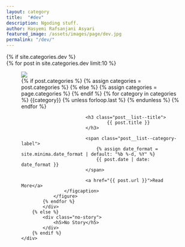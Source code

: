 ```yaml
---
layout: category
title:  "#dev"
description: Ngoding stuff.
author: Hasyemi Rafsanjani Asyari
featured_image: /assets/images/page/dev.jpg
permalink: "/dev/"
---
```


<div class="container__category">        
		{% if site.categories.dev %}
			<div class="post__list post__list--grid">      
			{% for post in site.categories.dev limit:10 %}    
			<figure class="post__list--item">
				<img data-object-fit class="post__list--image" src="{{ post.featured_image }}">
					<figcaption class="post__list--text">                                                 
							{% if post.categories %}
								{% assign categories = post.categories %}
							{% else %}
								{% assign categories = page.categories %}
							{% endif %}
							{% for category in categories %}
							<span class="post__list--category-label">
								<!-- <a href="/categories/#{{category|slugize}}"> -->
									{{category}}
								<!-- </a> -->
							</span>
							{% unless forloop.last %}&nbsp;{% endunless %}
							{% endfor %}  

							<h3 class="post__list--title">                              
									{{ post.title }}                              
							</h3>
							
							<span class="post__list--category-label">
								{% assign date_format = site.minima.date_format | default: "%b %-d, %Y" %}
								{{ post.date | date: date_format }}
							</span>

							<a href="{{ post.url }}">Read More</a>                      
					</figcaption>                                                                 
				</figure>                    
			{% endfor %}
			</div>
		{% else %}
			<div class="no-story">
				<h5>No Story</h5>
			</div>	    	
		{% endif %}       	    
	</div>    